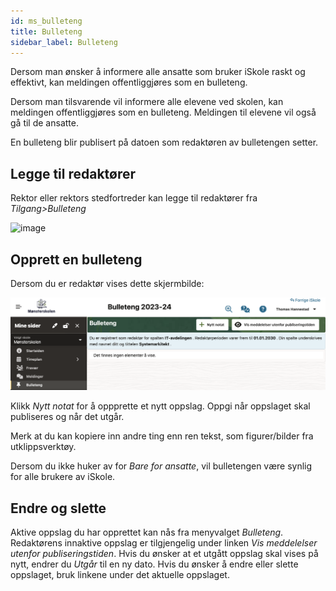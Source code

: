 ```yaml
---
id: ms_bulleteng
title: Bulleteng
sidebar_label: Bulleteng
---
```


Dersom man ønsker å informere alle ansatte som bruker iSkole raskt og effektivt, kan meldingen offentliggjøres som en bulleteng.

Dersom man tilsvarende vil informere alle elevene ved skolen, kan meldingen offentliggjøres som en bulleteng. Meldingen til elevene vil også gå til de ansatte.

En bulleteng blir publisert på datoen som redaktøren av bulletengen setter. 

## Legge til redaktører
Rektor eller rektors stedfortreder kan legge til redaktører fra _Tilgang>Bulleteng_

![image](https://github.com/BarmanHanssen/iskole/assets/80097133/293458ca-c94a-4d2a-94a9-14cfed446f84)


## Opprett en bulleteng
Dersom du er redaktør vises dette skjermbilde:

![bilde](/img/ms_bulleteng.png 'Bulleteng')

Klikk _Nytt notat_ for å oppprette et nytt oppslag. Oppgi når oppslaget skal publiseres og når det utgår.

Merk at du kan kopiere inn andre ting enn ren tekst, som figurer/bilder fra utklippsverktøy.

Dersom du ikke huker av for _Bare for ansatte_, vil bulletengen være synlig for alle brukere av iSkole. 

## Endre og slette
Aktive oppslag du har opprettet kan nås fra menyvalget _Bulleteng_. Redaktørens innaktive oppslag er tilgjengelig under linken _Vis meddelelser utenfor publiseringstiden_. Hvis du ønsker at et utgått oppslag skal vises på nytt, endrer du _Utgår_ til en ny dato. Hvis du ønsker å endre eller slette oppslaget, bruk linkene under det aktuelle oppslaget. 
